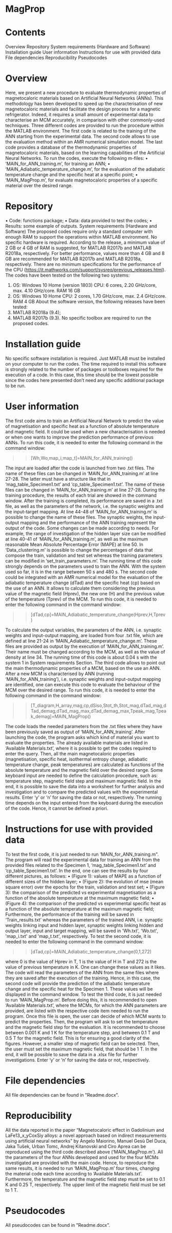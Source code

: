 # MagProp

# Contents
Overview
Repository
System requirements (Hardware and Software)
Installation guide
User information
Instructions for use with provided data
File dependencies
Reproducibility
Pseudocodes

# Overview

Here, we present a new procedure to evaluate thermodynamic properties of magnetocaloric materials based on Artificial Neural Networks (ANNs). This methodology has been developed to speed up the characterisation of new magnetocaloric materials and facilitate the design process for a magnetic refrigerator. Indeed, it requires a small amount of experimental data to characterise an MCM accurately, in comparison with other commonly-used techniques. 
Three different codes are provided to run the procedure within the MATLAB environment. The first code is related to the training of the ANN starting from the experimental data. The second code allows to use the evaluation method within an AMR numerical simulation model. The last code provides a database of the thermodynamic properties of magnetocaloric materials, based on the learning capabilities of the Artificial Neural Networks. 
To run the codes, execute the following m-files:
•	‘MAIN_for_ANN_training.m’, for training an ANN;
•	‘MAIN_Adiabatic_temperature_change.m’, for the evaluation of the adiabatic temperature change and the specific heat at a specific point;
•	‘MAIN_MagProp.m’, for evaluate magnetocaloric properties of a specific material over the desired range.

# Repository

•	Code: functions package;
•	Data: data provided to test the codes;
•	Results: some example of outputs.
System requirements (Hardware and Software)
The proposed codes require only a standard computer with enough RAM to support the operations within MATLAB environment. No specific hardware is required. According to the release, a minimum value of 2 GB or 4 GB of RAM is suggested, for MATLAB R2017b and MATLAB R2018a, respectively. For better performance, values more than 4 GB and 8 GB are recommended for MATLAB R2017b and MATLAB R2018a, respectively. There are no minimum specifications for the performance of the CPU (https://it.mathworks.com/support/sysreq/previous_releases.html).
The codes have been tested on the following two systems:
1.	OS: Windows 10 Home (version 1803)
            CPU: 6 cores, 2.20 GHz/core, max. 4.10 GHz/core. RAM 16 GB
2.	OS: Windows 10 Home 
            CPU: 2 cores, 1.70 GHz/core, max. 2.4 GHz/core. RAM 4 GB
About the software version, the following releases have been tested:
1.	MATLAB R2018a (9.4);
2.	MATLAB R2017b (9.3).
No specific toolbox are required to run the proposed codes.

# Installation guide

No specific software installation is required. Just MATLAB must be installed on your computer to run the codes. The time required to install this software is strongly related to the number of packages or toolboxes required for the execution of a code. In this case, this time should be the lowest possible since the codes here presented don’t need any specific additional package to be run.

# User information

The first code aims to train an Artificial Neural Network to predict the value of magnetisation and specific heat as a function of absolute temperature and magnetic field. It could be used when a new characterisation is needed or when one wants to improve the prediction performance of previous ANNs. To run this code, it is needed to enter the following command in the command window:

>> [Wh,Wo,map_i,map_t]=MAIN_for_ANN_training()

The input are loaded after the code is launched from two .txt files. The name of these files can be changed in ‘MAIN_for_ANN_training.m’ at line 27-28.   The latter must have a structure like that in ‘mag_table_Specimen1.txt’ and ‘cp_table_Specimen1.txt’. The name of these files can be changed in ‘MAIN_for_ANN_training.m’ at line 27-28. During the training procedure, the results of each trial are showed in the command window. After the training is completed, its performance are saved in a .txt file, as well as the parameters of the network, i.e. the synaptic weights and the input-target mapping. At line 44-48 of ‘MAIN_for_ANN_training.m’ is possible to change the name of these files. The synaptic weights, the input-output mapping and the performance of the ANN training represent the output of the code. Some changes can be made according to needs. For example, the range of investigation of the hidden layer size can be modified at line 40-41 of ‘MAIN_for_ANN_training.m’, as well as the maximum reasonable Mean Absolute Percentage Error (MAPE) at line 50.  In ‘Data_clustering.m’ is possible to change the percentages of data that compose the train, validation and test set whereas the training parameters can be modified in ‘set_train_parameters.m’. The running time of this code strongly depends on the parameters used to train the ANN. With the system used so far, it is in the range between 50 s and 480 s.
The second code could be integrated with an AMR numerical model for the evaluation of the adiabatic temperature change (dTad) and the specific heat (cp) based on the use of an ANN.  It allows to calculate them considering the previous value of the magnetic field (Hprev), the new one (H) and the previous value of the temperature (Tprev) of the MCM. To run this code, it is needed to enter the following command in the command window:

>> [dTad,cp]=MAIN_Adiabatic_temperature_change(Hprev,H,Tprev)

To calculate the output variables, the parameters of the ANN, i.e. synaptic weights and input-output mapping, are loaded from four .txt file, which are defined at line 21-24 in ‘MAIN_Adiabatic_temperature_change.m’. These files are provided as output by the execution of ‘MAIN_for_ANN_training.m’. Their name must be changed according to the MCM, as well as the value of density at line 34. The running time of this code is about 0.04 s with the system 1 in System requirements Section.
The third code allows to point out the main thermodynamic properties of a MCM, based on the use an ANN. After a new MCM is characterised by ANN (running ‘MAIN_for_ANN_training’), i.e. synaptic weights and input-output mapping are identified, one can execute this code to evaluate the behaviour of the MCM over the desired range. To run this code, it is needed to enter the following command in the command window:

>>[T_diagram,H_array,mag,cp,dSiso,Stot_th,Stot_mag,dTad_mag,dTad_demag,dTad_mag_max,dTad_demag_max,Tpeak_mag,Tpeak_demag]=MAIN_MagProp()

The code loads the needed parameters from the .txt files where they have been previously saved as output of ‘MAIN_for_ANN_training’. After launching the code, the program asks which kind of material you want to evaluate the properties. The already available materials are listed in ‘Available Materials.txt’, where it is possible to get the codes required to enter the query. Then, all the main magnetocaloric properties (magnetisation, specific heat, isothermal entropy change, adiabatic temperature change, peak temperatures) are calculated as functions of the absolute temperature and the magnetic field over the desired range. Some keyboard input are needed to define the calculation procedure, such as: temperature step, magnetic field step and maximum magnetic field. In the end, it is possible to save the data into a worksheet for further analysis and investigation and to compare the predicted values with the experimental results. Enter ‘y’ or ‘n’ for saving the data or not, respectively. The running time depends on the input entered from the keyboard during the execution of the code. Hence, it cannot be defined a priori.

# Instructions for use with provided data

To test the first code, it is just needed to run ‘MAIN_for_ANN_training.m". The program will read the experimental data for training an ANN from the provided files related to the Specimen 1, ‘mag_table_Specimen1.txt’ and ‘cp_table_Specimen1.txt’. In the end, one can see the results by four different pictures, as follows:
•	(Figure 1): values of MAPE as a function of different sizes of the hidden layer;
•	(Figure 2): the evolution of mse (mean square error) over the epochs for the train, validation and test set;
•	(Figure 3): the comparison of the predicted vs experimental magnetisation as a function of the absolute temperature at the maximum magnetic field;
•	(Figure 4): the comparison of the predicted vs experimental specific heat as a function of the absolute temperature at the maximum magnetic field;
Furthermore, the performance of the training will be saved in ‘Train_results.txt’ whereas the parameters of the trained ANN, i.e. synaptic weights linking input and hidden layer, synaptic weights linking hidden and output layer, input and target mapping, will be saved in 'Wh.txt', 'Wo.txt', 'map_i.txt' and 'map_t.txt', respectively.
To test the second code, it is needed to enter the following command in the command window:

>> [dTad,cp]=MAIN_Adiabatic_temperature_change(0,1,272)

where 0 is the value of Hprev in T, 1 is the value of H in T and 272 is the value of previous temperature in K. One can change these values as it likes. The code will read the parameters of the ANN from the same files where they are saved after the execution of the training. Hence, in this case, the second code will provide the prediction of the adiabatic temperature change and the specific heat for the Specimen 1. These values will be displayed in the command window.
To test the third code, it is just needed to run ‘MAIN_MagProp.m’. Before doing this, it is recommended to open ‘Available Materials.txt’, where the MCMs, for which the ANN parameters are provided, are listed with the respective code item needed to run the program. Once this file is open, the user can decide of which MCM wants to predict the properties. Then, the program will ask to set the temperature and the magnetic field step for the evaluation. It is recommended to choose between 0.001 K and 1 K for the temperature step, and between 0.1 T and 0.5 T for the magnetic field. This is for ensuring a good clarity of the figures. However, a smaller step of magnetic field can be selected. Then, the user must set the maximum magnetic field, that should be 1 T. In the end, it will be possible to save the data in a .xlsx file for further investigations. Enter ‘y’ or ‘n’ for saving the data or not, respectively.

# File dependencies

All file dependencies can be found in "Readme.docx".

# Reproducibility
All the data reported in the paper “Magnetocaloric effect in Gadolinium and LaFe13_x_yCoxSiy alloys: a novel approach based on indirect measurements using artificial neural networks” by Angelo Maiorino, Manuel Gesù Del Duca, Jaka Tušek, Urban Tomc, Andrej Kitanovski and Ciro Aprea can be reproduced using the third code described above (‘MAIN_MagProp.m’). All the parameters of the four ANNs developed and used for the four MCMs investigated are provided with the main code. Hence, to reproduce the same results, it is needed to run ‘MAIN_MagProp.m’ four times, changing the material code each time according to ‘Available Materials.txt’. Furthermore, the temperature and the magnetic field step must be set to 0.1 K and 0.25 T, respectively. The upper limit of the magnetic field must be set to 1 T. 

# Pseudocodes

All pseudocodes can be found in "Readme.docx".

 

